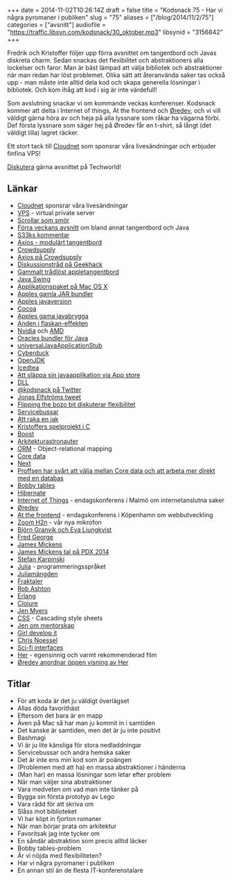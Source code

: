 +++
date = 2014-11-02T10:26:14Z
draft = false
title = "Kodsnack 75 - Har vi några pyromaner i publiken"
slug = "75"
aliases = ["/blog/2014/11/2/75"]
categories = ["avsnitt"]
audiofile = "https://traffic.libsyn.com/kodsnack/30_oktober.mp3"
libsynid = "3156842"
+++

Fredrik och Kristoffer följer upp förra avsnittet om tangentbord och Javas diskreta charm. Sedan snackas det flexibilitet och abstraktioners alla lockelser och faror. Man är bäst lämpad att välja bibliotek och abstraktioner när man redan har löst problemet. Olika sätt att återanvända saker tas också upp - man måste inte alltid dela kod och skapa generella lösningar i bibliotek. Och kom ihåg att kod i sig är inte värdefull!

Som avslutning snackar vi om kommande veckas konferenser. Kodsnack kommer att delta i Internet of things, At the frontend och [Øredev](http://oredev.org), och vi vill väldigt gärna höra av och heja på alla lyssnare som råkar ha vägarna förbi. Def första lyssnare som säger hej på Øredev får en t-shirt, så långt (det väldigt lilla) lagret räcker.

Ett stort tack till [Cloudnet](http://www.cloudnet.se) som sponsrar våra livesändningar och erbjuder finfina VPS!

[Diskutera](http://techworld.idg.se/2.2524/1.591060) gärna avsnittet på Techworld!

## Länkar ##
* [Cloudnet](http://www.cloudnet.se) sponsrar våra livesändningar
* [VPS](http://en.wikipedia.org/wiki/Virtual_private_server) - virtual private server
* [Scrollar som smör](http://forums.cnet.com/7723-10152_102-151057/scroll-lilke-butter-steve-jobs-coined-it-now-wear-it/)
* [Förra veckans avsnitt](https://kodsnack.se/74/) om bland annat tangentbord och Java
* [S33ks kommentar](http://techworld.idg.se/2.2524/1.591059/tangentbord-utvecklingsmiljoer-och-mozilla-rust?articleRenderMode=listpostings#comment-1659032190)
* [Axios - modulärt tangentbord](http://multiplxd.com)
* [Crowdsupply](https://www.crowdsupply.com)
* [Axios på Crowdsupply](https://www.crowdsupply.com/multiplxd/axios-keyboard)
* [Diskussionstråd på Geekhack](http://geekhack.org/index.php?topic=44940.0)
* [Gammalt trådlöst appletangentbord](http://www.engadget.com/products/apple/wireless-keyboard/1st-gen/)
* [Java Swing](http://en.wikipedia.org/wiki/Swing_%28Java%29)
* [Applikationspaket på Mac OS X](https://developer.apple.com/library/mac/documentation/CoreFoundation/Conceptual/CFBundles/Introduction/Introduction.html)
* [Apples gamla JAR bundler](http://alvinalexander.com/apple/mac/java-jar-bundler/Getting_started_with_Jar_Bu.shtml)
* [Apples javaversion](http://support.apple.com/kb/dl1572)
* [Cocoa](https://developer.apple.com/technologies/mac/cocoa.html)
* [Apples gama javabrygga](https://developer.apple.com/legacy/library/documentation/Cocoa/Conceptual/Legacy/JavaBridge/JavaBridge.pdf)
* [Anden i flaskan-effekten](https://www.youtube.com/watch?v=QCdEleDT8fY)
* [Nvidia](http://www.nvidia.com/content/global/global.php) och [AMD](http://www.amd.com/en-us)
* [Oracles bundler för Java](http://docs.oracle.com/javase/7/docs/technotes/guides/jweb/packagingAppsForMac.html)
* [universalJavaApplicationStub](https://github.com/tofi86/universalJavaApplicationStub)
* [Cyberduck](https://cyberduck.io/)
* [OpenJDK](http://openjdk.java.net/)
* [Icedtea](http://icedtea.classpath.org/wiki/Main_Page)
* [Att släppa sin javaapplikation via App store](http://speling.shemnon.com/blog/2014/04/10/getting-your-java-app-in-the-mac-app-store/)
* [DLL](http://en.wikipedia.org/wiki/Dynamic-link_library)
* [@kodsnack på Twitter](https://twitter.com/kodsnack)
* [Jonas Elfströms tweet](https://twitter.com/jonelf/status/524421032946720768)
* [Flipping the bozo bit diskuterar flexibilitet](http://flippingthebozobit.tv/articles/2014/04/01/flexibility/)
* [Servicebussar](http://en.wikipedia.org/wiki/Enterprise_service_bus)
* [Att raka en jak](http://en.wiktionary.org/wiki/yak_shaving)
* [Kristoffers spelprojekt i C](https://github.com/krig/roam)
* [Boost](http://www.boost.org/)
* [Arkitekturastronauter](http://www.joelonsoftware.com/articles/fog0000000018.html)
* [ORM](http://en.wikipedia.org/wiki/Object-relational_mapping) - Object-relational mapping
* [Core data](http://en.wikipedia.org/wiki/Core_Data)
* [Next](http://en.wikipedia.org/wiki/NeXT)
* [Proffsen har svårt att välja mellan Core data och att arbeta mer direkt med en databas](http://www.objc.io/issue-4/SQLite-instead-of-core-data.html)
* [Bobby tables](http://xkcd.com/327/)
* [Hibernate](http://en.wikipedia.org/wiki/Hibernate_%28Java%29)
* [Internet of Things](http://www.iotconf.se/) - endagskonferens i Malmö om internetanslutna saker
* [Øredev](http://oredev.org)
* [At the frontend](http://www.atthefrontend.dk/) - endagskonferens i Köpenhamn om webbutveckling
* [Zoom H2n](http://www.zoom.co.jp/products/h2n) - vår nya mikrofon
* [Björn Granvik och Eva Ljungkvist](http://oredev.org/2014/sessions/how-to-predict-a-serial-arsonist--a-case-study-with-relationship-analysis-using-graph-based-data)
* [Fred George](https://twitter.com/fgeorge52)
* [James Mickens](http://research.microsoft.com/en-us/people/mickens/)
* [James Mickens tal på PDX 2014](http://vimeo.com/95066828)
* [Stefan Karpinski](http://karpinski.org/)
* [Julia](http://julialang.org/) - programmeringsspråket
* [Juliamängden](http://en.wikipedia.org/wiki/Julia_set)
* [Fraktaler](http://en.wikipedia.org/wiki/Fractal)
* [Rob Ashton](http://codeofrob.com/)
* [Erlang](http://www.erlang.org/)
* [Clojure](http://clojure.org/)
* [Jen Myers](http://jenmyers.net/)
* [CSS](http://en.wikipedia.org/wiki/Cascading_Style_Sheets) - Cascading style sheets
* [Jen om mentorskap](http://jenmyers.net/the-mechanics-of-mentoring.html)
* [Girl develop it](http://www.girldevelopit.com/)
* [Chris Noessel](http://www.chrisnoessel.com/home/)
* [Sci-fi interfaces](http://scifiinterfaces.wordpress.com/)
* [Her](http://en.wikipedia.org/wiki/Her_%28film%29) - egensinnig och varmt rekommenderad film
* [Øredev anordnar öppen visning av Her](http://www.eventbrite.com/e/redev-free-screening-of-her-and-talk-with-chris-noessel-interface-designer-tickets-13282862399?aff=es2&rank=3)

## Titlar ##
* För att koda är det ju väldigt överlägset
* Allas döda favorithäst
* Eftersom det bara är en mapp
* Även på Mac så har man ju kommit in i samtiden
* Det kanske är samtiden, men det är ju inte positivt
* Bashmagi
* Vi är ju lite känsliga för stora nedladdningar
* Servicebussar och andra hemska saker
* Det är inte ens min kod som är poängen
* (Problemen med att ha) en massa abstraktioner i händerna
* (Man har) en massa lösningar som letar efter problem
* När man väljer sina abstraktioner
* Vara medveten om vad man inte tänker på
* Bygga sin första prototyp av Lego
* Vara rädd för att skriva om
* Slåss mot biblioteket
* Vi har köpt in fjorton romaner
* När man börjar prata om arkitektur
* Favoritsak jag inte tycker om
* En såndär abstraktion som precis alltid läcker
* Bobby tables-problem
* Är vi nöjda med flexibiliteten?
* Har vi några pyromaner i publiken
* En annan stil än de flesta IT-konferenstalare